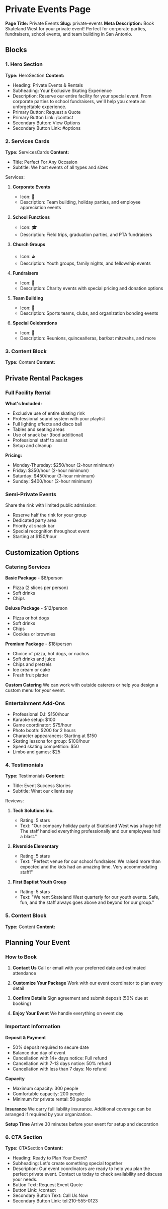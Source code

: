 # Private Events Page

**Page Title:** Private Events
**Slug:** private-events
**Meta Description:** Book Skateland West for your private event! Perfect for corporate parties, fundraisers, school events, and team building in San Antonio.

## Blocks

### 1. Hero Section
**Type:** HeroSection
**Content:**
- Heading: Private Events & Rentals
- Subheading: Your Exclusive Skating Experience
- Description: Reserve our entire facility for your special event. From corporate parties to school fundraisers, we'll help you create an unforgettable experience.
- Primary Button: Request a Quote
- Primary Button Link: /contact
- Secondary Button: View Options
- Secondary Button Link: #options

### 2. Services Cards
**Type:** ServicesCards
**Content:**
- Title: Perfect For Any Occasion
- Subtitle: We host events of all types and sizes

Services:
1. **Corporate Events**
   - Icon: 💼
   - Description: Team building, holiday parties, and employee appreciation events
   
2. **School Functions**
   - Icon: 🎓
   - Description: Field trips, graduation parties, and PTA fundraisers
   
3. **Church Groups**
   - Icon: ⛪
   - Description: Youth groups, family nights, and fellowship events
   
4. **Fundraisers**
   - Icon: 💝
   - Description: Charity events with special pricing and donation options
   
5. **Team Building**
   - Icon: 🤝
   - Description: Sports teams, clubs, and organization bonding events
   
6. **Special Celebrations**
   - Icon: 🎊
   - Description: Reunions, quinceañeras, bar/bat mitzvahs, and more

### 3. Content Block
**Type:** Content
**Content:**

## Private Rental Packages

### Full Facility Rental

**What's Included:**
- Exclusive use of entire skating rink
- Professional sound system with your playlist
- Full lighting effects and disco ball
- Tables and seating areas
- Use of snack bar (food additional)
- Professional staff to assist
- Setup and cleanup

**Pricing:**
- Monday-Thursday: $250/hour (2-hour minimum)
- Friday: $350/hour (2-hour minimum)
- Saturday: $450/hour (3-hour minimum)
- Sunday: $400/hour (2-hour minimum)

### Semi-Private Events

Share the rink with limited public admission:
- Reserve half the rink for your group
- Dedicated party area
- Priority at snack bar
- Special recognition throughout event
- Starting at $150/hour

## Customization Options

### Catering Services

**Basic Package** - $8/person
- Pizza (2 slices per person)
- Soft drinks
- Chips

**Deluxe Package** - $12/person
- Pizza or hot dogs
- Soft drinks
- Chips
- Cookies or brownies

**Premium Package** - $18/person
- Choice of pizza, hot dogs, or nachos
- Soft drinks and juice
- Chips and pretzels
- Ice cream or cake
- Fresh fruit platter

**Custom Catering**
We can work with outside caterers or help you design a custom menu for your event.

### Entertainment Add-Ons

- Professional DJ: $150/hour
- Karaoke setup: $100
- Game coordinator: $75/hour
- Photo booth: $200 for 2 hours
- Character appearances: Starting at $150
- Skating lessons for group: $100/hour
- Speed skating competition: $50
- Limbo and games: $25

### 4. Testimonials
**Type:** Testimonials
**Content:**
- Title: Event Success Stories
- Subtitle: What our clients say

Reviews:
1. **Tech Solutions Inc.**
   - Rating: 5 stars
   - Text: "Our company holiday party at Skateland West was a huge hit! The staff handled everything professionally and our employees had a blast."
   
2. **Riverside Elementary**
   - Rating: 5 stars
   - Text: "Perfect venue for our school fundraiser. We raised more than expected and the kids had an amazing time. Very accommodating staff!"
   
3. **First Baptist Youth Group**
   - Rating: 5 stars
   - Text: "We rent Skateland West quarterly for our youth events. Safe, fun, and the staff always goes above and beyond for our group."

### 5. Content Block
**Type:** Content
**Content:**

## Planning Your Event

### How to Book

1. **Contact Us**
   Call or email with your preferred date and estimated attendance

2. **Customize Your Package**
   Work with our event coordinator to plan every detail

3. **Confirm Details**
   Sign agreement and submit deposit (50% due at booking)

4. **Enjoy Your Event**
   We handle everything on event day

### Important Information

**Deposit & Payment**
- 50% deposit required to secure date
- Balance due day of event
- Cancellation with 14+ days notice: Full refund
- Cancellation with 7-13 days notice: 50% refund
- Cancellation with less than 7 days: No refund

**Capacity**
- Maximum capacity: 300 people
- Comfortable capacity: 200 people
- Minimum for private rental: 50 people

**Insurance**
We carry full liability insurance. Additional coverage can be arranged if required by your organization.

**Setup Time**
Arrive 30 minutes before your event for setup and decoration

### 6. CTA Section
**Type:** CTASection
**Content:**
- Heading: Ready to Plan Your Event?
- Subheading: Let's create something special together
- Description: Our event coordinators are ready to help you plan the perfect private event. Contact us today to check availability and discuss your needs.
- Button Text: Request Event Quote
- Button Link: /contact
- Secondary Button Text: Call Us Now
- Secondary Button Link: tel:210-555-0123